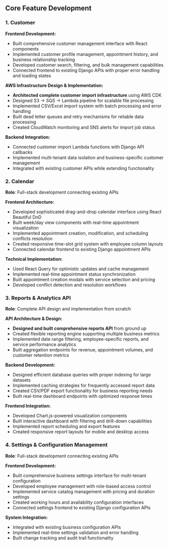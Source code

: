 ## Core Feature Development

### 1. Customer
**Frontend Development:**
- Built comprehensive customer management interface with React components
- Implemented customer profile management, appointment history, and business relationship tracking
- Developed customer search, filtering, and bulk management capabilities
- Connected frontend to existing Django APIs with proper error handling and loading states

**AWS Infrastructure Design & Implementation:**
- **Architected complete customer import infrastructure** using AWS CDK
- Designed S3 → SQS → Lambda pipeline for scalable file processing
- Implemented CSV/Excel import system with batch processing and error handling
- Built dead letter queues and retry mechanisms for reliable data processing
- Created CloudWatch monitoring and SNS alerts for import job status

**Backend Integration:**
- Connected customer import Lambda functions with Django API callbacks
- Implemented multi-tenant data isolation and business-specific customer management
- Integrated with existing customer APIs while extending functionality

### 2. Calendar
**Role**: Full-stack development connecting existing APIs

**Frontend Architecture:**
- Developed sophisticated drag-and-drop calendar interface using React Beautiful DnD
- Built week/day view components with real-time appointment visualization
- Implemented appointment creation, modification, and scheduling conflicts resolution
- Created responsive time-slot grid system with employee column layouts
- Connected calendar frontend to existing Django appointment APIs

**Technical Implementation:**
- Used React Query for optimistic updates and cache management
- Implemented real-time appointment status synchronization
- Built appointment creation modals with service selection and pricing
- Developed conflict detection and resolution workflows

### 3. Reports & Analytics API
**Role**: Complete API design and implementation from scratch

**API Architecture & Design:**
- **Designed and built comprehensive reports API** from ground up
- Created flexible reporting engine supporting multiple business metrics
- Implemented date range filtering, employee-specific reports, and service performance analytics
- Built aggregation endpoints for revenue, appointment volumes, and customer retention metrics

**Backend Development:**
- Designed efficient database queries with proper indexing for large datasets
- Implemented caching strategies for frequently accessed report data
- Created CSV/PDF export functionality for business reporting needs
- Built real-time dashboard endpoints with optimized response times

**Frontend Integration:**
- Developed Chart.js-powered visualization components
- Built interactive dashboard with filtering and drill-down capabilities
- Implemented report scheduling and export features
- Created responsive report layouts for mobile and desktop access

### 4. Settings & Configuration Management
**Role**: Full-stack development connecting existing APIs

**Frontend Development:**
- Built comprehensive business settings interface for multi-tenant configuration
- Developed employee management with role-based access control
- Implemented service catalog management with pricing and duration settings
- Created working hours and availability configuration interfaces
- Connected settings frontend to existing Django configuration APIs

**System Integration:**
- Integrated with existing business configuration APIs
- Implemented real-time settings validation and error handling
- Built change tracking and audit trail functionality

